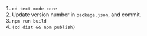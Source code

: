 1. `cd text-mode-core`
2. Update version number in `package.json`, and commit.
3. `npm run build`
4. `(cd dist && npm publish)`
